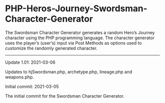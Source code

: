 # PHP-Heros-Journey-Swordsman-Character-Generator
The Swordsman Character Generator generates a random Hero’s Journey character using the PHP programming language. The character generator uses the player’s (user’s) input via Post Methods as options used to customize the randomly generated character.

------------------



Update 1.01: 2021-03-06

Updates to hjSwordsman.php, archetype.php, lineage.php and weapons.php.


Initial commit: 2021-03-05

The initial commit for the Swordsman Character Generator.
